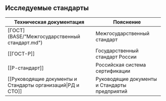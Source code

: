 ## Исследуемые стандарты

| Техническая документация                                    | Пояснение                                     |
| ----------------------------------------------------------- | --------------------------------------------- |
| [ГОСТ](BASE/"Межгосударственный стандарт.md")                       | Межгосударственный стандарт                   |
| [[ГОСТ-Р]]                                                  | Государственный стандарт России               |
| [[Р-стандарт]]                                              | Российская система сертификации               |
| [[Руководящие документы и Стандарты организаций\|РД и СТО]] | Руководящие документы и Стандарты предприятий |
